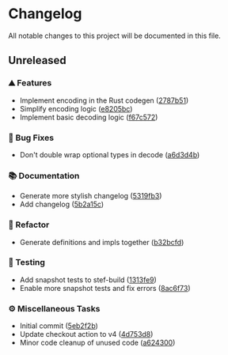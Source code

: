# Changelog

All notable changes to this project will be documented in this file.

<!-- markdownlint-disable no-duplicate-header -->
<!-- markdownlint-disable no-trailing-spaces -->

## Unreleased

### <!-- 0 -->⛰️ Features

- Implement encoding in the Rust codegen ([2787b51](https://github.com/dnaka91/wazzup/commit/2787b51c04803311bf5ca3160b37e7db31d5a8ea))
- Simplify encoding logic ([e8205bc](https://github.com/dnaka91/wazzup/commit/e8205bcb6749fce6dd1f56ede38128076820bffd))
- Implement basic decoding logic ([f67c572](https://github.com/dnaka91/wazzup/commit/f67c57220ac2c57961bf54f7f47bca467d3fb20b))

### <!-- 1 -->🐛 Bug Fixes

- Don't double wrap optional types in decode ([a6d3d4b](https://github.com/dnaka91/wazzup/commit/a6d3d4bde28d28acb0afba123949ed7e5cbfeb98))

### <!-- 2 -->📚 Documentation

- Generate more stylish changelog ([5319fb3](https://github.com/dnaka91/wazzup/commit/5319fb3417a830042e7bc220fe283046923da349))
- Add changelog ([5b2a15c](https://github.com/dnaka91/wazzup/commit/5b2a15cad70e53c6c39a93c395fbe8f80382ae56))

### <!-- 4 -->🚜 Refactor

- Generate definitions and impls together ([b32bcfd](https://github.com/dnaka91/wazzup/commit/b32bcfd8630bc445421ce32b784de6601659aade))

### <!-- 6 -->🧪 Testing

- Add snapshot tests to stef-build ([1313fe9](https://github.com/dnaka91/wazzup/commit/1313fe9f99cceee8a883791c99e318768e27f801))
- Enable more snapshot tests and fix errors ([8ac6f73](https://github.com/dnaka91/wazzup/commit/8ac6f7369a3aa95b0708e9ad02b2e5ff3f496280))

### <!-- 7 -->⚙️ Miscellaneous Tasks

- Initial commit ([5eb2f2b](https://github.com/dnaka91/wazzup/commit/5eb2f2b9687146363974ea645de22a8441e890a1))
- Update checkout action to v4 ([4d753d8](https://github.com/dnaka91/wazzup/commit/4d753d8b30ef3ee7d7e463fb2e7f594aee86d8e7))
- Minor code cleanup of unused code ([a624300](https://github.com/dnaka91/wazzup/commit/a6243007663ddcf1d4a9da09c9b4b6514dab0db6))
<!-- generated by git-cliff -->
